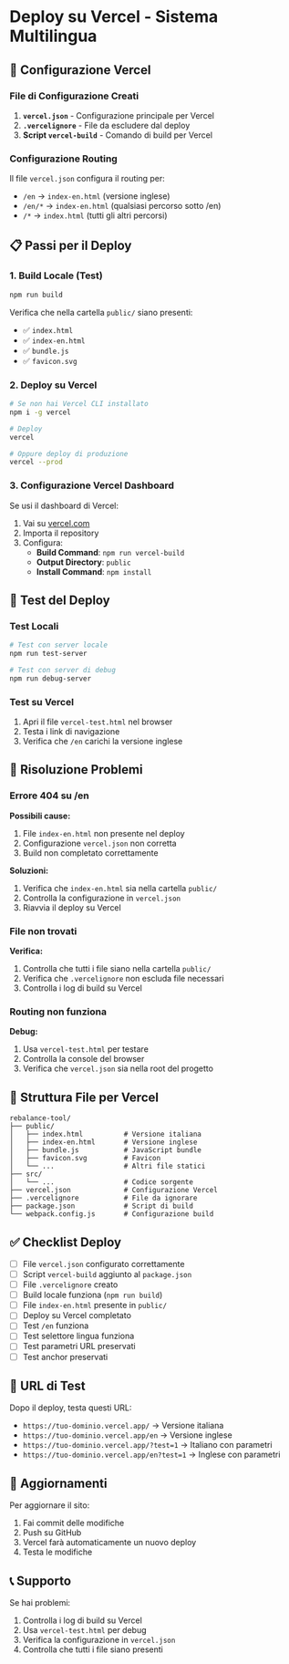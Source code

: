 # Deploy su Vercel - Sistema Multilingua

## 🚀 Configurazione Vercel

### File di Configurazione Creati

1. **`vercel.json`** - Configurazione principale per Vercel
2. **`.vercelignore`** - File da escludere dal deploy
3. **Script `vercel-build`** - Comando di build per Vercel

### Configurazione Routing

Il file `vercel.json` configura il routing per:
- `/en` → `index-en.html` (versione inglese)
- `/en/*` → `index-en.html` (qualsiasi percorso sotto /en)
- `/*` → `index.html` (tutti gli altri percorsi)

## 📋 Passi per il Deploy

### 1. Build Locale (Test)
```bash
npm run build
```
Verifica che nella cartella `public/` siano presenti:
- ✅ `index.html`
- ✅ `index-en.html`
- ✅ `bundle.js`
- ✅ `favicon.svg`

### 2. Deploy su Vercel
```bash
# Se non hai Vercel CLI installato
npm i -g vercel

# Deploy
vercel

# Oppure deploy di produzione
vercel --prod
```

### 3. Configurazione Vercel Dashboard

Se usi il dashboard di Vercel:
1. Vai su [vercel.com](https://vercel.com)
2. Importa il repository
3. Configura:
   - **Build Command**: `npm run vercel-build`
   - **Output Directory**: `public`
   - **Install Command**: `npm install`

## 🧪 Test del Deploy

### Test Locali
```bash
# Test con server locale
npm run test-server

# Test con server di debug
npm run debug-server
```

### Test su Vercel
1. Apri il file `vercel-test.html` nel browser
2. Testa i link di navigazione
3. Verifica che `/en` carichi la versione inglese

## 🔧 Risoluzione Problemi

### Errore 404 su /en
**Possibili cause:**
1. File `index-en.html` non presente nel deploy
2. Configurazione `vercel.json` non corretta
3. Build non completato correttamente

**Soluzioni:**
1. Verifica che `index-en.html` sia nella cartella `public/`
2. Controlla la configurazione in `vercel.json`
3. Riavvia il deploy su Vercel

### File non trovati
**Verifica:**
1. Controlla che tutti i file siano nella cartella `public/`
2. Verifica che `.vercelignore` non escluda file necessari
3. Controlla i log di build su Vercel

### Routing non funziona
**Debug:**
1. Usa `vercel-test.html` per testare
2. Controlla la console del browser
3. Verifica che `vercel.json` sia nella root del progetto

## 📁 Struttura File per Vercel

```
rebalance-tool/
├── public/
│   ├── index.html          # Versione italiana
│   ├── index-en.html       # Versione inglese
│   ├── bundle.js           # JavaScript bundle
│   ├── favicon.svg         # Favicon
│   └── ...                 # Altri file statici
├── src/
│   └── ...                 # Codice sorgente
├── vercel.json             # Configurazione Vercel
├── .vercelignore           # File da ignorare
├── package.json            # Script di build
└── webpack.config.js       # Configurazione build
```

## ✅ Checklist Deploy

- [ ] File `vercel.json` configurato correttamente
- [ ] Script `vercel-build` aggiunto al `package.json`
- [ ] File `.vercelignore` creato
- [ ] Build locale funziona (`npm run build`)
- [ ] File `index-en.html` presente in `public/`
- [ ] Deploy su Vercel completato
- [ ] Test `/en` funziona
- [ ] Test selettore lingua funziona
- [ ] Test parametri URL preservati
- [ ] Test anchor preservati

## 🎯 URL di Test

Dopo il deploy, testa questi URL:
- `https://tuo-dominio.vercel.app/` → Versione italiana
- `https://tuo-dominio.vercel.app/en` → Versione inglese
- `https://tuo-dominio.vercel.app/?test=1` → Italiano con parametri
- `https://tuo-dominio.vercel.app/en?test=1` → Inglese con parametri

## 🔄 Aggiornamenti

Per aggiornare il sito:
1. Fai commit delle modifiche
2. Push su GitHub
3. Vercel farà automaticamente un nuovo deploy
4. Testa le modifiche

## 📞 Supporto

Se hai problemi:
1. Controlla i log di build su Vercel
2. Usa `vercel-test.html` per debug
3. Verifica la configurazione in `vercel.json`
4. Controlla che tutti i file siano presenti 